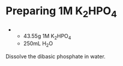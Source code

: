 # Preparing 1M K<sub>2</sub>HPO<sub>4</sub>
- 
  * 43.55g 1M K<sub>2</sub>HPO<sub>4</sub>
  * 250mL H<sub>2</sub>O

Dissolve the dibasic phosphate in water.



